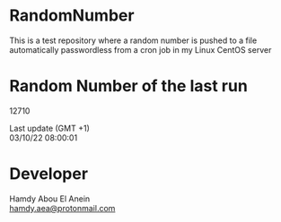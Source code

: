 # RandomNumber    
This is a test repository where a random number is pushed to a file automatically passwordless from a cron job in my Linux CentOS server    
# Random Number of the last run   
12710
      
Last update (GMT +1)    
03/10/22 08:00:01
# Developer    
Hamdy Abou El Anein   
hamdy.aea@protonmail.com

